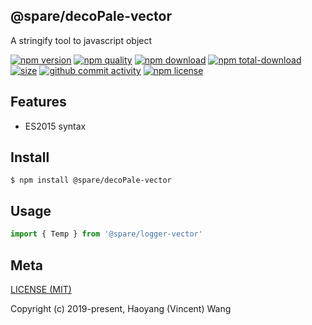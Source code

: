 ## @spare/decoPale-vector
A stringify tool to javascript object

[![npm version][npm-image]][npm-url]
[![npm quality][quality-image]][quality-url]
[![npm download][download-image]][npm-url]
[![npm total-download][total-download-image]][npm-url]
[![size][size]][size-url]
[![github commit activity][commit-image]][github-url]
[![npm license][license-image]][npm-url]

## Features

- ES2015 syntax

## Install
```console
$ npm install @spare/decoPale-vector
```

## Usage
```js
import { Temp } from '@spare/logger-vector'
```

## Meta
[LICENSE (MIT)](/LICENSE)

Copyright (c) 2019-present, Haoyang (Vincent) Wang

[//]: <> (Shields)
[npm-image]: https://img.shields.io/npm/v/@spare/deco-vector.svg?style=flat-square
[quality-image]: http://npm.packagequality.com/shield/@spare/deco-vector.svg?style=flat-square
[download-image]: https://img.shields.io/npm/dm/@spare/deco-vector.svg?style=flat-square
[total-download-image]:https://img.shields.io/npm/dt/@spare/deco-vector.svg?style=flat-square
[license-image]: https://img.shields.io/npm/l/@spare/deco-vector.svg?style=flat-square
[commit-image]: https://img.shields.io/github/commit-activity/y/hoyeungw/@spare/deco-vector?style=flat-square
[size]: https://flat.badgen.net/packagephobia/install/@spare/deco-vector

[//]: <> (Link)
[npm-url]: https://npmjs.org/package/@spare/deco-vector
[quality-url]: http://packagequality.com/#?package=@spare/deco-vector
[github-url]: https://github.com/hoyeungw/@spare/deco-vector
[size-url]: https://packagephobia.now.sh/result?p=@spare/deco-vector
